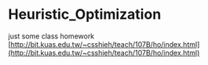 # Heuristic_Optimization
just some class homework
[http://bit.kuas.edu.tw/~csshieh/teach/107B/ho/index.html](http://bit.kuas.edu.tw/~csshieh/teach/107B/ho/index.html)
